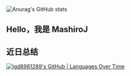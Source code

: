 ![Anurag's GitHub stats](https://github-readme-stats.vercel.app/api?username=MashiroJ&theme=dark&show_icons=true)

## Hello，我是 MashiroJ

## 近日总结

[![lgd8981289's GitHub | Languages Over Time](https://stats.quine.sh/MashiroJ/languages-over-time?theme=dark)](https://quine.sh?utm_source=widgets&utm_campaign=MashiroJ)
